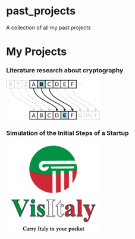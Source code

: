 # past_projects
A collection of all my past projects


# My Projects

### Literature research about cryptography
<img src="./2018-06_Cryptography_literature_review/Cryptography%20-%20Caesar%20cipher.png" alt="Literature research about cryptography" width="50%">

### Simulation of the Initial Steps of a Startup
<img src="./2017-08_Startup_simulation/Visitaly%20-%20Logo.png" alt="Simulation of the Initial Steps of a Startup" width="50%">
